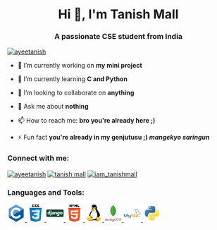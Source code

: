 <h1 align="center">Hi 👋, I'm Tanish Mall</h1>
<h3 align="center">A passionate CSE student from India</h3>

<p align="left"> <a href="https://twitter.com/ayeetanish" target="blank"><img src="https://img.shields.io/twitter/follow/ayeetanish?logo=twitter&style=for-the-badge" alt="ayeetanish" /></a> </p>

- 🔭 I’m currently working on **my mini project**

- 🌱 I’m currently learning **C and Python**

- 👯 I’m looking to collaborate on **anything**

- 💬 Ask me about **nothing**

- 📫 How to reach me: **bro you're already here ;)**

- ⚡ Fun fact **you're already in my genjutusu ;) *mangekyo saringun***

<h3 align="left">Connect with me:</h3>
<p align="left">
<a href="https://twitter.com/ayeetanish" target="blank"><img align="center" src="https://raw.githubusercontent.com/rahuldkjain/github-profile-readme-generator/master/src/images/icons/Social/twitter.svg" alt="ayeetanish" height="30" width="40" /></a>
<a href="https://linkedin.com/in/tanish-mall-b78718202" target="blank"><img align="center" src="https://raw.githubusercontent.com/rahuldkjain/github-profile-readme-generator/master/src/images/icons/Social/linked-in-alt.svg" alt="tanish mall" height="30" width="40" /></a>
<a href="https://instagram.com/iam_tanishmall" target="blank"><img align="center" src="https://raw.githubusercontent.com/rahuldkjain/github-profile-readme-generator/master/src/images/icons/Social/instagram.svg" alt="iam_tanishmall" height="30" width="40" /></a>
</p>

<h3 align="left">Languages and Tools:</h3>
<p align="left"> <a href="https://www.cprogramming.com/" target="_blank"> <img src="https://raw.githubusercontent.com/devicons/devicon/master/icons/c/c-original.svg" alt="c" width="40" height="40"/> </a> <a href="https://www.w3schools.com/css/" target="_blank"> <img src="https://raw.githubusercontent.com/devicons/devicon/master/icons/css3/css3-original-wordmark.svg" alt="css3" width="40" height="40"/> </a> <a href="https://www.djangoproject.com/" target="_blank"> <img src="https://raw.githubusercontent.com/devicons/devicon/master/icons/django/django-original.svg" alt="django" width="40" height="40"/> </a> <a href="https://www.w3.org/html/" target="_blank"> <img src="https://raw.githubusercontent.com/devicons/devicon/master/icons/html5/html5-original-wordmark.svg" alt="html5" width="40" height="40"/> </a> <a href="https://www.linux.org/" target="_blank"> <img src="https://raw.githubusercontent.com/devicons/devicon/master/icons/linux/linux-original.svg" alt="linux" width="40" height="40"/> </a> <a href="https://www.mongodb.com/" target="_blank"> <img src="https://raw.githubusercontent.com/devicons/devicon/master/icons/mongodb/mongodb-original-wordmark.svg" alt="mongodb" width="40" height="40"/> </a> <a href="https://www.mysql.com/" target="_blank"> <img src="https://raw.githubusercontent.com/devicons/devicon/master/icons/mysql/mysql-original-wordmark.svg" alt="mysql" width="40" height="40"/> </a> <a href="https://www.python.org" target="_blank"> <img src="https://raw.githubusercontent.com/devicons/devicon/master/icons/python/python-original.svg" alt="python" width="40" height="40"/> </a> </p>
